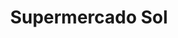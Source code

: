 ---
title: "Supermercado Sol"
url: /ciudad-autonoma-de-buenos-aires/supermercado-sol/
shop: supermercado
---